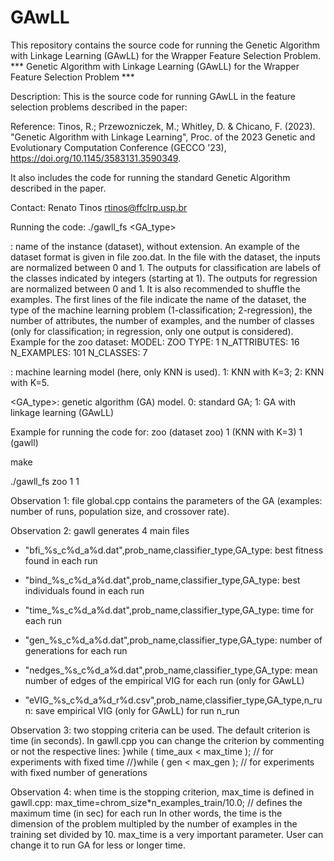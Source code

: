 # GAwLL
This repository contains the source code for running the Genetic Algorithm with Linkage Learning (GAwLL) for the Wrapper Feature Selection Problem. 
*** Genetic Algorithm with Linkage Learning (GAwLL) for the Wrapper Feature Selection Problem  ***

Description: This is the source code for running GAwLL in the feature selection problems described in the paper:

Reference:  Tinos, R.; Przewozniczek, M.; Whitley, D. & Chicano, F. (2023). "Genetic Algorithm with Linkage Learning", Proc. of the 2023 Genetic and Evolutionary Computation Conference (GECCO '23), https://doi.org/10.1145/3583131.3590349.    

It also includes the code for running the standard Genetic Algorithm described in the paper.

Contact: Renato Tinos <rtinos@ffclrp.usp.br>

Running the code: ./gawll_fs <problem name> <classifier> <GA_type>

<problem name>: name of the instance (dataset), without extension. An example of the dataset format is given in file zoo.dat. In the file with the dataset, the inputs are normalized between 0 and 1. The outputs for classification are labels of the classes indicated by integers (starting at 1). The outputs for regression are normalized between 0 and 1. It is also recommended to shuffle the examples. The first lines of the file indicate the name of the dataset, the type of the machine learning problem (1-classification; 2-regression), the number of attributes, the number of examples, and the number of classes (only for classification; in regression, only one output is considered). Example for the zoo dataset:
MODEL: ZOO 
TYPE: 1 
N_ATTRIBUTES: 16 
N_EXAMPLES: 101 
N_CLASSES: 7 

<classifier>: machine learning model (here, only KNN is used). 1: KNN with K=3; 2: KNN with K=5.

<GA_type>: genetic algorithm (GA) model. 0: standard GA; 1: GA with linkage learning (GAwLL)

Example for running the code for: zoo (dataset zoo) 1 (KNN with K=3) 1 (gawll)

make

./gawll_fs zoo 1 1 

	
Observation 1: file global.cpp contains the parameters of the GA (examples: number of runs, population size, and crossover rate).

Observation 2: gawll generates 4 main files
 
- "bfi_%s_c%d_a%d.dat",prob_name,classifier_type,GA_type: best fitness found in each run
	
- "bind_%s_c%d_a%d.dat",prob_name,classifier_type,GA_type: best individuals found in each run

- "time_%s_c%d_a%d.dat",prob_name,classifier_type,GA_type: time for each run

- "gen_%s_c%d_a%d.dat",prob_name,classifier_type,GA_type: number of generations for each run

- "nedges_%s_c%d_a%d.dat",prob_name,classifier_type,GA_type: mean number of edges of the empirical VIG for each run (only for GAwLL)

- "eVIG_%s_c%d_a%d_r%d.csv",prob_name,classifier_type,GA_type,n_run: save empirical VIG (only for GAwLL) for run n_run

Observation 3: two stopping criteria can be used. The default criterion is time (in seconds). In gawll.cpp you can change the criterion by commenting or not the respective lines:
	}while ( time_aux < max_time );									// for experiments with fixed time
	//}while ( gen < max_gen );    									// for experiments with fixed number of generations

Observation 4: when time is the stopping criterion, max_time is defined in gawll.cpp:
max_time=chrom_size*n_examples_train/10.0;					// defines the maximum time (in sec) for each run
In other words, the time is the dimension of the problem multipled by the number of examples in the training set divided by 10. max_time is a very important parameter. User can change it to run GA for less or longer time.

